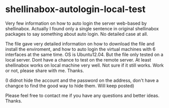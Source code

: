 # shellinabox-autologin-local-test
Very few information on how to auto login the server web-based by shellinabox. 
Actually I found only a single sentence in original shellinabox packages to say something about auto login. 
No detailed case at all.

The file gave very detailed information on how to download the file and install the enviroment, and how to auto
login the virtual machines with 6 interfaces at the same time. OS is Ubuntu12.04.
But the file only tested on a local server. Dont have a chance to test on the remote server. 
At least shellinabox works on local machine very well.
Not sure if it still works. Work or not, please share with me. Thanks.

(I didnot hide the account and the password on the address, don't have a changce to find the good way to hide them. Will keep posted)

Please feel free to contact me if you have any questions and better ideas. Thanks.
